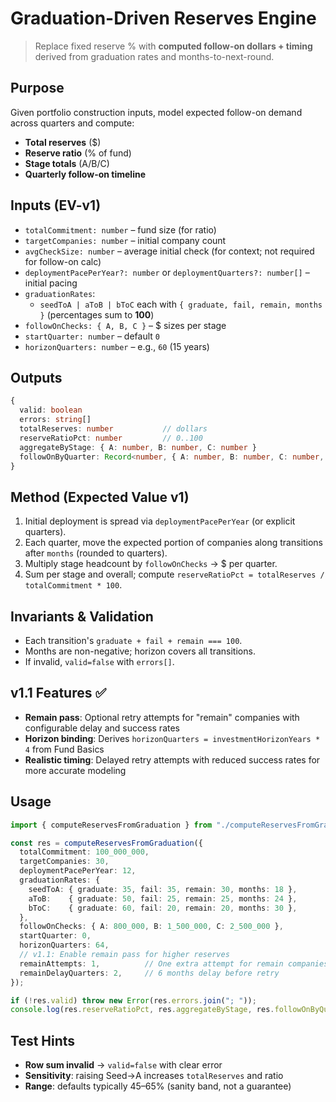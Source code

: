 # Graduation-Driven Reserves Engine

> Replace fixed reserve % with **computed follow-on dollars + timing** derived from graduation rates and months-to-next-round.

## Purpose
Given portfolio construction inputs, model expected follow-on demand across quarters and compute:
- **Total reserves** (\$)
- **Reserve ratio** (% of fund)
- **Stage totals** (A/B/C)
- **Quarterly follow-on timeline**

## Inputs (EV-v1)
- `totalCommitment: number` – fund size (for ratio)
- `targetCompanies: number` – initial company count
- `avgCheckSize: number` – average initial check (for context; not required for follow-on calc)
- `deploymentPacePerYear?: number` or `deploymentQuarters?: number[]` – initial pacing
- `graduationRates`:
  - `seedToA | aToB | bToC` each with `{ graduate, fail, remain, months }` (percentages sum to **100**)
- `followOnChecks: { A, B, C }` – \$ sizes per stage
- `startQuarter: number` – default `0`
- `horizonQuarters: number` – e.g., `60` (15 years)

## Outputs
```ts
{
  valid: boolean
  errors: string[]
  totalReserves: number           // dollars
  reserveRatioPct: number         // 0..100
  aggregateByStage: { A: number, B: number, C: number }
  followOnByQuarter: Record<number, { A: number, B: number, C: number, total: number }>
}
```

## Method (Expected Value v1)
1. Initial deployment is spread via `deploymentPacePerYear` (or explicit quarters).
2. Each quarter, move the expected portion of companies along transitions after `months` (rounded to quarters).
3. Multiply stage headcount by `followOnChecks` → $ per quarter.
4. Sum per stage and overall; compute `reserveRatioPct = totalReserves / totalCommitment * 100`.

## Invariants & Validation
- Each transition's `graduate + fail + remain === 100`.
- Months are non-negative; horizon covers all transitions.
- If invalid, `valid=false` with `errors[]`.

## v1.1 Features ✅
- **Remain pass**: Optional retry attempts for "remain" companies with configurable delay and success rates
- **Horizon binding**: Derives `horizonQuarters = investmentHorizonYears * 4` from Fund Basics
- **Realistic timing**: Delayed retry attempts with reduced success rates for more accurate modeling

## Usage
```ts
import { computeReservesFromGraduation } from "./computeReservesFromGraduation";

const res = computeReservesFromGraduation({
  totalCommitment: 100_000_000,
  targetCompanies: 30,
  deploymentPacePerYear: 12,
  graduationRates: {
    seedToA: { graduate: 35, fail: 35, remain: 30, months: 18 },
    aToB:    { graduate: 50, fail: 25, remain: 25, months: 24 },
    bToC:    { graduate: 60, fail: 20, remain: 20, months: 30 },
  },
  followOnChecks: { A: 800_000, B: 1_500_000, C: 2_500_000 },
  startQuarter: 0,
  horizonQuarters: 64,
  // v1.1: Enable remain pass for higher reserves
  remainAttempts: 1,          // One extra attempt for remain companies
  remainDelayQuarters: 2,     // 6 months delay before retry
});

if (!res.valid) throw new Error(res.errors.join("; "));
console.log(res.reserveRatioPct, res.aggregateByStage, res.followOnByQuarter);
```

## Test Hints
- **Row sum invalid** → `valid=false` with clear error
- **Sensitivity**: raising Seed→A increases `totalReserves` and ratio
- **Range**: defaults typically 45–65% (sanity band, not a guarantee)
